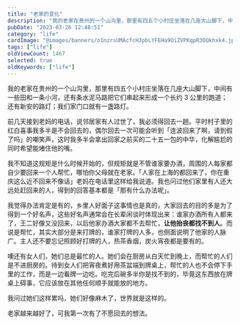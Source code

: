 ```yaml
---
title: "老家的变化"
description: "我的老家在贵州的一个山沟里，那里有四五个小村庄坐落在几座大山脚下，中间有一些田和一条小河，还有条水泥马路把它们串起来形成一个长约 3 公里的跑道；还有新安的路灯；我们家门口就有一盏路灯。"
pubDate: "2023-03-26 12:48:51"
category: "life"
cardImage: "@images/banners/o1nzrsUMAcfcHJpbLYFEHa9OiZVPKqpR3OQkhxk4.jpeg"
tags: ["life"]
oldViewCount: 1467
selected: true
oldKeywords: ["life"]
---
```


我的老家在贵州的一个山沟里，那里有四五个小村庄坐落在几座大山脚下，中间有一些田和一条小河，还有条水泥马路把它们串起来形成一个长约 3 公里的跑道；还有新安的路灯；我们家门口就有一盏路灯。

前几天接到老妈的电话，说邻居家有人过世了，我必须得回去一趟。平时村子里的红白喜事我多半是不会回去的，偶尔回去一次可能会听到「连波回来了啊，请到假了吗」的嘲笑声，这时我多半会拿出回家之前买的二十五一包的中华，化解尴尬的同时希望能堵住他的嘴。

我不知道这规矩是什么时候开始的，但规矩就是不管谁家要办酒，周围的人每家都自少要回来一个人帮忙，哪怕你父母就在老家。「人家在上海的都回来了，你在重庆这么近不回来不像话」老妈在电话里这样给我说道。我也问过他们家里有人还大远处赶回来的人，得到的回答基本都是「那有什么办法呢」。

我觉得办法肯定是有的，乡里人好面子这事情也是真的，大家回去的目的多是为了得到一个好名声，这些好名声通常会在长辈闲谈时体现出来：谁家办酒所有人都来了，王二好像又没回来，以后他家办酒大家都不去帮忙，**让他抬丧都找不到人**。而说是帮忙，其实大部分是来打牌的，谁家打牌的人多，也侧面说明了他家的人脉广。主人还不要忘记照顾好打牌的人，热茶香烟，炭火宵夜都是要有的。

噢还有女人们，她们总是最忙的人。她们会在厨房从白天忙到晚上，而帮忙的人们是不进厨房的。待到女人们把宵夜煮好用茶盆端到牌桌上，帮忙的人也不会停下手里的工作，而是一边看牌一边吃。吃完后碗多半你是找不到的，毕竟这东西放在牌桌上碍事，它应该放在其他任何顺手就能放的地方。

我问过她们这样累吗，她们好像麻木了，世界就是这样的。

老家越来越好了，可我第一次有了不愿回去的想法。
